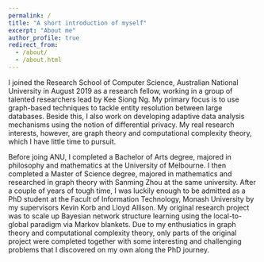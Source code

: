 ```yaml
---
permalink: /
title: "A short introduction of myself"
excerpt: "About me"
author_profile: true
redirect_from: 
  - /about/
  - /about.html
---
```


I joined the Research School of Computer Science, Australian National University in August 2019 as a research fellow, working in a group of talented researchers lead by Kee Siong Ng. My primary focus is to use graph-based techniques to tackle entity resolution between large databases. Beside this, I also work on developing adaptive data analysis mechanisms using the notion of differential privacy. My real research interests, however, are graph theory and computational complexity theory, which I have little time to pursuit.  

Before joing ANU, I completed a Bachelor of Arts degree, majored in philosophy and mathematics at the University of Melbourne. I then completed a Master of Science degree, majored in mathematics and researched in graph theory with Sanming Zhou at the same university. After a couple of years of tough time, I was luckily enough to be admitted as a PhD student at the Facult of Information Technology, Monash University by my supervisors Kevin Korb and Lloyd Allison. My original research project was to scale up Bayesian network structure learning using the local-to-global paradigm via Markov blankets. Due to my enthusiatics in graph theory and computational complexity theory, only parts of the original project were completed together with some interesting and challenging problems that I discovered on my own along the PhD journey.  



